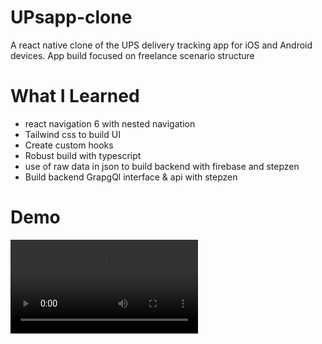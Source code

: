 # UPsapp-clone
A react native clone of the UPS delivery tracking app for iOS and Android devices. App build focused on freelance scenario structure

# What I Learned

* react navigation 6 with nested navigation
* Tailwind css to build UI 
* Create custom hooks
* Robust build with typescript
* use of raw data in json to build backend with firebase and stepzen
* Build backend GrapgQl interface & api with stepzen

# Demo

![Watch the video](./assets/demo.MP4)
